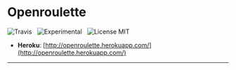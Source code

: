 # Openroulette

![Travis](http://img.shields.io/travis/Wildhoney/Openroulette.svg?style=flat)
&nbsp;
![Experimental](http://img.shields.io/badge/Experimental-%E2%9C%93-blue.svg?style=flat)
&nbsp;
![License MIT](http://img.shields.io/badge/License-MIT-orange.svg?style=flat)

* **Heroku**: [http://openroulette.herokuapp.com/](http://openroulette.herokuapp.com/)

---